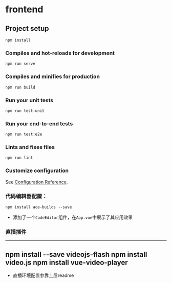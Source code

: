 # frontend

## Project setup
```
npm install
```

### Compiles and hot-reloads for development
```
npm run serve
```

### Compiles and minifies for production
```
npm run build
```

### Run your unit tests
```
npm run test:unit
```

### Run your end-to-end tests
```
npm run test:e2e
```

### Lints and fixes files
```
npm run lint
```

### Customize configuration
See [Configuration Reference](https://cli.vuejs.org/config/).



### 代码编辑器配置：

```
npm install ace-builds --save
```

- 添加了一个`CodeEditor`组件，在`App.vue`中展示了其应用效果

### 直播插件
---
npm install --save videojs-flash
npm install video.js
npm install vue-video-player
---

- 直播环境配置参靠上层readme